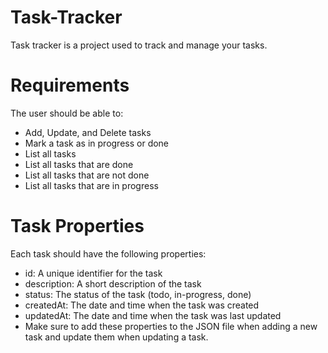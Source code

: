 # Task-Tracker
Task tracker is a project used to track and manage your tasks.

# Requirements
The user should be able to:

  - Add, Update, and Delete tasks
  - Mark a task as in progress or done
  - List all tasks
  - List all tasks that are done
  - List all tasks that are not done
  - List all tasks that are in progress
# Task Properties

Each task should have the following properties:
  - id: A unique identifier for the task
  - description: A short description of the task
  - status: The status of the task (todo, in-progress, done)
  - createdAt: The date and time when the task was created
  - updatedAt: The date and time when the task was last updated
  - Make sure to add these properties to the JSON file when adding a new task and update them when updating a task.
